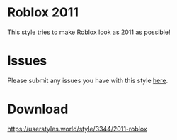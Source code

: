 # Roblox 2011
This style tries to make Roblox look as 2011 as possible!
# Issues
Please submit any issues you have with this style [here](https://github.com/Xammand/2011-Roblox/issues).
# Download
https://userstyles.world/style/3344/2011-roblox
